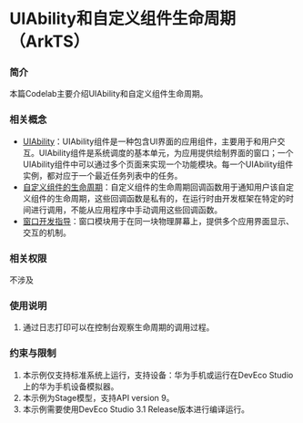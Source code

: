 # UIAbility和自定义组件生命周期（ArkTS）

### 简介
本篇Codelab主要介绍UIAbility和自定义组件生命周期。

### 相关概念
- [UIAbility](https://developer.harmonyos.com/cn/docs/documentation/doc-guides-V3/uiability-overview-0000001477980929-V3)：UIAbility组件是一种包含UI界面的应用组件，主要用于和用户交互。UIAbility组件是系统调度的基本单元，为应用提供绘制界面的窗口；一个UIAbility组件中可以通过多个页面来实现一个功能模块。每一个UIAbility组件实例，都对应于一个最近任务列表中的任务。
- [自定义组件的生命周期](https://developer.harmonyos.com/cn/docs/documentation/doc-references-V3/arkts-custom-component-lifecycle-0000001482395076-V3?catalogVersion=V3&ha_linker=eyJ0cyI6MTY5Mjg0NzE2MDUyMywiaWQiOiJhMDEwYWRjNDg3N2ZhMWYwMzc0ZTYzNTdlMjk3ZDkzZCJ9)：自定义组件的生命周期回调函数用于通知用户该自定义组件的生命周期，这些回调函数是私有的，在运行时由开发框架在特定的时间进行调用，不能从应用程序中手动调用这些回调函数。
- [窗口开发指导](https://developer.harmonyos.com/cn/docs/documentation/doc-guides-V3/window-overview-0000001428061588-V3?catalogVersion=V3)：窗口模块用于在同一块物理屏幕上，提供多个应用界面显示、交互的机制。

### 相关权限
不涉及

### 使用说明
1. 通过日志打印可以在控制台观察生命周期的调用过程。

### 约束与限制
1. 本示例仅支持标准系统上运行，支持设备：华为手机或运行在DevEco Studio上的华为手机设备模拟器。
2. 本示例为Stage模型，支持API version 9。
3. 本示例需要使用DevEco Studio 3.1 Release版本进行编译运行。


